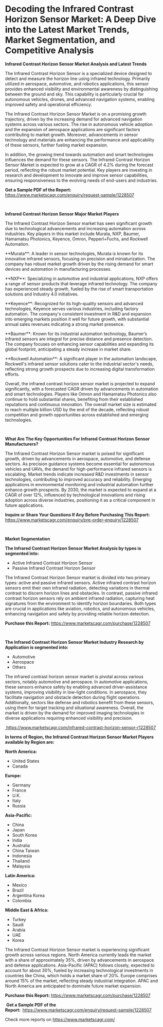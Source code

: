 <p><h1>Decoding the Infrared Contrast Horizon Sensor Market: A Deep Dive into the Latest Market Trends, Market Segmentation, and Competitive Analysis</h1></p><p><strong>Infrared Contrast Horizon Sensor Market Analysis and Latest Trends</strong></p>
<p><p>The Infrared Contrast Horizon Sensor is a specialized device designed to detect and measure the horizon line using infrared technology. Primarily utilized in aerospace, automotive, and robotics applications, this sensor provides enhanced visibility and environmental awareness by distinguishing between the ground and sky. This capability is particularly crucial for autonomous vehicles, drones, and advanced navigation systems, enabling improved safety and operational efficiency.</p><p>The Infrared Contrast Horizon Sensor Market is on a promising growth trajectory, driven by the increasing demand for advanced navigation systems across various sectors. The rise in autonomous vehicle adoption and the expansion of aerospace applications are significant factors contributing to market growth. Moreover, advancements in sensor technology and materials are enhancing the performance and applicability of these sensors, further fueling market expansion.</p><p>In addition, the growing trend towards automation and smart technologies influences the demand for these sensors. The Infrared Contrast Horizon Sensor Market is expected to grow at a CAGR of 4.2% during the forecast period, reflecting the robust market potential. Key players are investing in research and development to innovate and improve sensor capabilities, ensuring responsiveness to the evolving needs of end-users and industries.</p></p>
<p><strong>Get a Sample PDF of the Report:&nbsp;</strong> <a href="https://www.marketscagr.com/enquiry/request-sample/1228507?utm_campaign=2782&utm_medium=2&utm_source=Github&utm_content=ia&utm_term=12042025&utm_id=infrared-contrast-horizon-sensor">https://www.marketscagr.com/enquiry/request-sample/1228507</a></p>
<p>&nbsp;</p>
<p><strong>Infrared Contrast Horizon Sensor Major Market Players</strong></p>
<p><p>The Infrared Contrast Horizon Sensor market has seen significant growth due to technological advancements and increasing automation across industries. Key players in this market include Murata, NXP, Baumer, Hamamatsu Photonics, Keyence, Omron, Pepperl+Fuchs, and Rockwell Automation.</p><p>**Murata**: A leader in sensor technologies, Murata is known for its innovative infrared sensors, focusing on precision and miniaturization. The company has robust market growth driven by the rising demand for smart devices and automation in manufacturing processes.</p><p>**NXP**: Specializing in automotive and industrial applications, NXP offers a range of sensor products that leverage infrared technology. The company has experienced steady growth, fueled by the rise of smart transportation solutions and Industry 4.0 initiatives. </p><p>**Keyence**: Recognized for its high-quality sensors and advanced technologies, Keyence serves various industries, including factory automation. The company's consistent investment in R&D and expansion into emerging markets position it well for future growth, with substantial annual sales revenues indicating a strong market presence.</p><p>**Baumer**: Known for its industrial automation technology, Baumer’s infrared sensors are integral for precise distance and presence detection. The company focuses on enhancing sensor capabilities and expanding its global footprint, anticipating a steady increase in market share.</p><p>**Rockwell Automation**: A significant player in the automation landscape, Rockwell's infrared sensor solutions cater to the industrial sector's needs, reflecting strong growth prospects due to increasing digital transformation efforts.</p><p>Overall, the infrared contrast horizon sensor market is projected to expand significantly, with a forecasted CAGR driven by advancements in automation and smart technologies. Players like Omron and Hamamatsu Photonics also continue to hold substantial shares, benefiting from their established reputations and continuous innovation. The overall market size is estimated to reach multiple billion USD by the end of the decade, reflecting robust competition and growth opportunities across established and emerging technologies.</p></p>
<p>&nbsp;</p>
<p><strong>What Are The Key Opportunities For Infrared Contrast Horizon Sensor Manufacturers?</strong></p>
<p><p>The Infrared Contrast Horizon Sensor market is poised for significant growth, driven by advancements in aerospace, automotive, and defense sectors. As precision guidance systems become essential for autonomous vehicles and UAVs, the demand for high-performance infrared sensors is escalating. Market trends indicate increased R&D investments in sensor technologies, contributing to improved accuracy and reliability. Emerging applications in environmental monitoring and industrial automation further enhance growth prospects. By 2030, the market is expected to expand at a CAGR of over 12%, influenced by technological innovations and rising adoption across diverse industries, positioning it as a critical component in future applications.</p></p>
<p><strong>Inquire or Share Your Questions If Any Before Purchasing This Report:</strong> <a href="https://www.marketscagr.com/enquiry/pre-order-enquiry/1228507?utm_campaign=2782&utm_medium=2&utm_source=Github&utm_content=ia&utm_term=12042025&utm_id=infrared-contrast-horizon-sensor">https://www.marketscagr.com/enquiry/pre-order-enquiry/1228507</a></p>
<p>&nbsp;</p>
<p><strong>Market Segmentation</strong></p>
<p><strong>The Infrared Contrast Horizon Sensor Market Analysis by types is segmented into:</strong></p>
<p><ul><li>Active Infrared Contrast Horizon Sensor</li><li>Passive Infrared Contrast Horizon Sensor</li></ul></p>
<p><p>The Infrared Contrast Horizon Sensor market is divided into two primary types: active and passive infrared sensors. Active infrared contrast horizon sensors emit their own infrared radiation, detecting variations in thermal contrast to discern horizon lines and obstacles. In contrast, passive infrared contrast horizon sensors rely on ambient infrared radiation, capturing heat signatures from the environment to identify horizon boundaries. Both types are crucial in applications like aviation, robotics, and autonomous vehicles, enhancing navigation and safety by providing reliable horizon detection.</p></p>
<p><strong>Purchase this Report:&nbsp;</strong><a href="https://www.marketscagr.com/purchase/1228507?utm_campaign=2782&utm_medium=2&utm_source=Github&utm_content=ia&utm_term=12042025&utm_id=infrared-contrast-horizon-sensor">https://www.marketscagr.com/purchase/1228507</a></p>
<p>&nbsp;</p>
<p><strong>The Infrared Contrast Horizon Sensor Market Industry Research by Application is segmented into:</strong></p>
<p><ul><li>Automotive</li><li>Aerospace</li><li>Others</li></ul></p>
<p><p>The infrared contrast horizon sensor market is pivotal across various sectors, notably automotive and aerospace. In automotive applications, these sensors enhance safety by enabling advanced driver-assistance systems, improving visibility in low-light conditions. In aerospace, they facilitate navigation and obstacle detection during flight operations. Additionally, sectors like defense and robotics benefit from these sensors, using them for target tracking and situational awareness. Overall, the market is driven by the demand for improved imaging technologies in diverse applications requiring enhanced visibility and precision.</p></p>
<p><a href="https://www.marketscagr.com/infrared-contrast-horizon-sensor-r1228507?utm_campaign=2782&utm_medium=2&utm_source=Github&utm_content=ia&utm_term=12042025&utm_id=infrared-contrast-horizon-sensor">&nbsp;https://www.marketscagr.com/infrared-contrast-horizon-sensor-r1228507</a></p>
<p><strong>In terms of Region, the Infrared Contrast Horizon Sensor Market Players available by Region are:</strong></p>
<p>
    <p> <strong> North America: </strong>
        <ul>
            <li>United States</li>
            <li>Canada</li>
        </ul>
        </p> 
    <p> <strong> Europe: </strong>
        <ul>
            <li>Germany</li>
            <li>France</li>
            <li>U.K.</li>
            <li>Italy</li>
            <li>Russia</li>
        </ul>
        </p> 
    <p> <strong> Asia-Pacific: </strong>
        <ul>
            <li>China</li>
            <li>Japan</li>
            <li>South Korea</li>
            <li>India</li>
            <li>Australia</li>
            <li>China Taiwan</li>
            <li>Indonesia</li>
            <li>Thailand</li>
            <li>Malaysia</li>
        </ul>
        </p> 
    <p> <strong> Latin America: </strong>
        <ul>
            <li>Mexico</li>
            <li>Brazil</li>
            <li>Argentina Korea</li>
            <li>Colombia</li>
        </ul>
        </p> 
    <p> <strong> Middle East & Africa: </strong>
        <ul>
            <li>Turkey</li>
            <li>Saudi</li>
            <li>Arabia</li>
            <li>UAE</li>
            <li>Korea</li>
        </ul>
    </p>
    </p>
<p><p>The Infrared Contrast Horizon Sensor market is experiencing significant growth across various regions. North America currently leads the market with a share of approximately 35%, driven by advancements in aerospace and defense applications. Asia-Pacific (APAC) follows closely, expected to account for about 30%, fueled by increasing technological investments in countries like China, which holds a market share of 20%. Europe comprises around 15% of the market, reflecting steady industrial integration. APAC and North America are anticipated to dominate future market expansion.</p></p>
<p><strong>Purchase this Report: </strong><a href="https://www.marketscagr.com/purchase/1228507?utm_campaign=2782&utm_medium=2&utm_source=Github&utm_content=ia&utm_term=12042025&utm_id=infrared-contrast-horizon-sensor">https://www.marketscagr.com/purchase/1228507</a></p>
<p>&nbsp;<strong>Get a Sample PDF of the Report:&nbsp;&nbsp;</strong><a href="https://www.marketscagr.com/enquiry/request-sample/1228507?utm_campaign=2782&utm_medium=2&utm_source=Github&utm_content=ia&utm_term=12042025&utm_id=infrared-contrast-horizon-sensor">https://www.marketscagr.com/enquiry/request-sample/1228507</a></p>
<p><strong></strong></p>
<p>Check more reports on <a href="https://www.marketscagr.com/?utm_campaign=2782&utm_medium=2&utm_source=Github&utm_content=ia&utm_term=12042025&utm_id=infrared-contrast-horizon-sensor">https://www.marketscagr.com/</a></p>